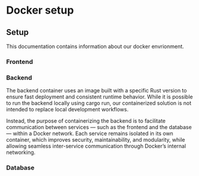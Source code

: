 # Docker setup

## Setup

This documentation contains information about our docker envrionment.

### Frontend

### Backend

The backend container uses an image built with a specific Rust version to ensure fast deployment and consistent runtime behavior. While it is possible to run the backend locally using cargo run, our containerized solution is not intended to replace local development workflows.

Instead, the purpose of containerizing the backend is to facilitate communication between services — such as the frontend and the database — within a Docker network. Each service remains isolated in its own container, which improves security, maintainability, and modularity, while allowing seamless inter-service communication through Docker’s internal networking.

### Database
